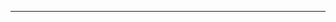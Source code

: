 <!--
CO_OP_TRANSLATOR_METADATA:
{
  "original_hash": "cffce88f960004dcc957455277e790f9",
  "translation_date": "2025-08-27T23:43:32+00:00",
  "source_file": "03-GettingStarted/05-stdio-server/README.md",
  "language_code": "pt"
}
-->


---

